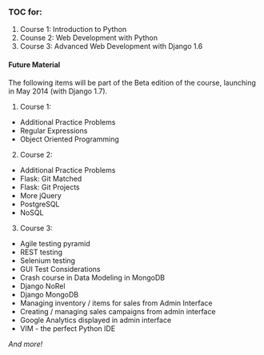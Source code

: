 ### TOC for:

1. Course 1: Introduction to Python
2. Counse 2: Web Development with Python
3. Course 3: Advanced Web Development with Django 1.6

#### Future Material

The following items will be part of the Beta edition of the course, launching in May 2014 (with Django 1.7). 

1. Course 1:

  - Additional Practice Problems
  - Regular Expressions
  - Object Oriented Programming

2. Course 2:

  - Additional Practice Problems
  - Flask: Git Matched
  - Flask: Git Projects
  - More jQuery
  - PostgreSQL
  - NoSQL

3. Course 3:

  - Agile testing pyramid
  - REST testing
  - Selenium testing
  - GUI Test Considerations
  - Crash course in Data Modeling in MongoDB
  - Django NoRel
  - Django MongoDB
  - Managing inventory / items for sales from Admin Interface
  - Creating / managing sales campaigns from admin interface
  - Google Analytics displayed in admin interface
  - VIM - the perfect Python IDE

*And more!*
